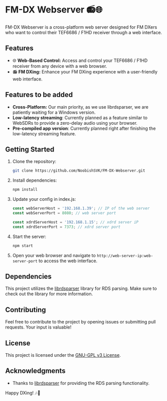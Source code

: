 # FM-DX Webserver 📻🌐

FM-DX Webserver is a cross-platform web server designed for FM DXers who want to control their TEF6686 / F1HD receiver through a web interface.

## Features

- 🌐 **Web-Based Control:** Access and control your TEF6686 / F1HD receiver from any device with a web browser.
- 📻 **FM DXing:** Enhance your FM DXing experience with a user-friendly web interface.

##  Features to be added
- **Cross-Platform:** Our main priority, as we use librdsparser, we are patiently waiting for a Windows version.
- **Low-latency streaming**: Currently planned as a feature similar to WebSDRs to provide a zero-delay audio using your browser.
- **Pre-compiled app version**: Currently planned right after finishing the low-latency streaming feature. 

## Getting Started

1. Clone the repository:

    ```bash
    git clone https://github.com/NoobishSVK/FM-DX-Webserver.git
    ```

2. Install dependencies:

    ```bash
    npm install
    ```

    
3. Update your config in index.js:

    ```js
    const webServerHost = '192.168.1.39'; // IP of the web server
    const webServerPort = 8080; // web server port

    const xdrdServerHost = '192.168.1.15'; // xdrd server iP
    const xdrdServerPort = 7373; // xdrd server port

    ```


4. Start the server:

    ```bash
    npm start
    ```

4. Open your web browser and navigate to `http://web-server-ip:web-server-port` to access the web interface.

## Dependencies

This project utilizes the [librdsparser](https://github.com/kkonradpl/librdsparser) library for RDS parsing. Make sure to check out the library for more information.

## Contributing

Feel free to contribute to the project by opening issues or submitting pull requests. Your input is valuable!

## License

This project is licensed under the [GNU-GPL v3 License](LICENSE.md).

## Acknowledgments

- Thanks to [librdsparser](https://github.com/kkonradpl/librdsparser) for providing the RDS parsing functionality.

Happy DXing! 🎶📡
